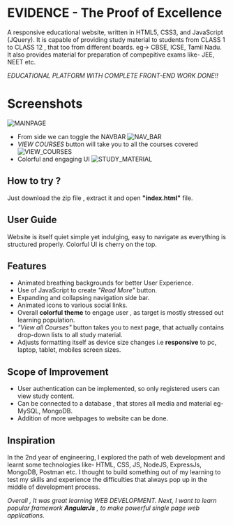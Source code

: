 # EVIDENCE - The Proof of Excellence

A responsive educational website, written in HTML5, CSS3, and JavaScript (JQuery). It is capable of providing study material to students from CLASS 1 to CLASS 12 , that too from different boards. eg-> CBSE, ICSE, Tamil Nadu. It also provides material for preparation of compepitive exams like- JEE, NEET etc. 

*EDUCATIONAL PLATFORM WITH COMPLETE FRONT-END WORK DONE!!*
# Screenshots
![MAINPAGE](https://github.com/aadhar-jain/Evidence/assets/128128944/9b0fffde-fcef-4cd2-a669-449baf0f8582)

- From side we can toggle the NAVBAR
![NAV_BAR](https://github.com/aadhar-jain/Evidence/assets/128128944/9f720566-de60-4442-9913-e84acb142cd7)
- *VIEW COURSES* button will take you to all the courses covered
![VIEW_COURSES](https://github.com/aadhar-jain/Evidence/assets/128128944/c3948f8c-7f56-4131-a877-822845d8cc8f)
- Colorful and engaging UI
![STUDY_MATERIAL](https://github.com/aadhar-jain/Evidence/assets/128128944/494d813c-cda9-4ac5-b7f4-b58a2298576d)

## How to try ?

Just download the zip file , extract it and open **"index.html"** file.

## User Guide
Website is itself quiet simple yet indulging, easy to navigate as everything is structured properly. Colorful UI is cherry on the top. 



## Features
- Animated breathing backgrounds for better User Experience.
- Use of JavaScript to create *"Read More"* button.
- Expanding and collapsing navigation side bar.
- Animated icons to various social links.
- Overall **colorful theme** to engage user , as target is mostly stressed out learning population.
- *"View all Courses"* button takes you to next page, that actually contains drop-down lists to all study material.
- Adjusts formatting itself as device size changes i.e **responsive** to pc, laptop, tablet, mobiles screen sizes.
## Scope of Improvement
- User authentication can be implemented, so only registered users can view study content.
- Can be connected to a database , that stores all media and material eg- MySQL, MongoDB.
- Addition of more webpages to website can be done.
## Inspiration
In the 2nd year of engineering, I explored the path of web development and learnt some technologies like- HTML, CSS, JS, NodeJS, ExpressJs, MongoDB, Postman etc. I thought to build something out of my learning to test my skills and experience the difficulties that always pop up in the middle of development process.

*Overall , It was great learning WEB DEVELOPMENT. Next, I want to learn popular framework **AngularJs** , to make powerful single page web applications.*


